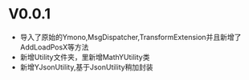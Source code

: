 # V0.0.1

- 导入了原始的Ymono,MsgDispatcher,TransformExtension并且新增了AddLoadPosX等方法
- 新增Utility文件夹，里新增MathYUtility类
- 新增YJsonUtility,基于JsonUtility稍加封装
